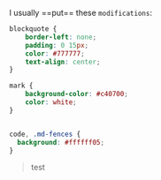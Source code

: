 I usually ==put== these `modifications`:

```css
blockquote {
    border-left: none;
    padding: 0 15px;
    color: #777777;
    text-align: center;
}

mark {
    background-color: #c40700;
    color: white;
}


code, .md-fences {
  background: #ffffff05;
}
```

> test